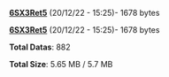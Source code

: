 [**6SX3Ret5**](/data/6SX3Ret5.txt) (20/12/22 - 15:25)- 1678 bytes

[**6SX3Ret5**](/data/6SX3Ret5.txt) (20/12/22 - 15:25)- 1678 bytes

**Total Datas**: 882

**Total Size**: 5.65 MB / 5.7 MB